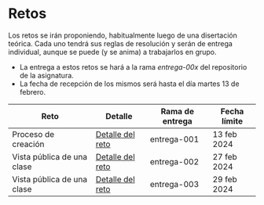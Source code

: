 # Retos

Los retos se irán proponiendo, habitualmente luego de una disertación teórica. Cada uno tendrá sus reglas de resolución y serán de entrega individual, aunque se puede (y se anima) a trabajarlos en grupo.

- La entrega a estos retos se hará a la rama *entrega-00x* del repositorio de la asignatura.
- La fecha de recepción de los mismos será hasta el día martes 13 de febrero.

|Reto|Detalle|Rama de entrega|Fecha límite|
|-|-|-|-|
|Proceso de creación|[Detalle del reto](/evaluaciones/retos/reto001.md)|entrega-001|13 feb 2024
|Vista pública de una clase|[Detalle del reto](/evaluaciones/retos/reto002.md)|entrega-002|27 feb 2024
|Vista pública de una clase|[Detalle del reto](/evaluaciones/retos/reto003.md)|entrega-003|29 feb 2024